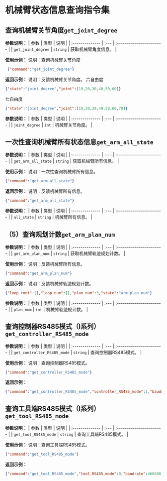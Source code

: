 
# 机械臂状态信息查询指令集

## 查询机械臂关节角度`get_joint_degree`

**参数说明：**
| 参数            | 类型 | 说明                     |
| :-------------- | :--- | :----------------------- |
| `get_joint_degree` |   `string`   | 获取机械臂角度信息。           |

**使用示例：**
说明：查询机械臂关节角度

```json
 {"command":"get_joint_degree"}
```

**返回示例：**
说明：反馈机械臂关节角度。
六自由度

```json
{"state":"joint_degree","joint":[10,20,30,40,50,60]}  
```

七自由度

```json
{"state":"joint_degree","joint":[10,20,30,40,50,60,70]}
```

**参数说明：**
| 参数            | 类型 | 说明                     |
| :-------------- | :--- | :----------------------- |
| `joint_degree` |   `int`   | 机械臂关节角度。           |

## 一次性查询机械臂所有状态信息`get_arm_all_state`

**参数说明：**
| 参数            | 类型 | 说明                     |
| :-------------- | :--- | :----------------------- |
| `get_arm_all_state` |   `string`   | 获取机械臂所有信息。           |

**使用示例：**
说明：一次性查询机械臂所有信息。

```json
{"command":"get_arm_all_state"}
```

**返回示例：**
说明：反馈机械臂所有信息。

```json
{"command":"get_arm_all_state"}
```

**参数说明：**
| 参数            | 类型 | 说明                     |
| :-------------- | :--- | :----------------------- |
| `all_state` |   `string`   | 机械臂所有信息。           |

## （5）查询规划计数`get_arm_plan_num`

**参数说明：**
| 参数            | 类型 | 说明                     |
| :-------------- | :--- | :----------------------- |
| `get_arm_plan_num` |   `string`   | 获取机械臂轨迹规划计数。           |

**使用示例：**
说明：反馈机械臂所有信息。

```json
{"command":"get_arm_plan_num"}
```

**返回示例：**
说明：反馈机械臂轨迹规划计数。

```json
{"loop_cont":[],"loop_num":[],"plan_num":3,"state":"arm_plan_num"}
```

**参数说明：**
| 参数            | 类型 | 说明                     |
| :-------------- | :--- | :----------------------- |
| `plan_num` |   `int`   | 机械臂轨迹规计数。           |

## 查询控制器RS485模式（I系列）`get_controller_RS485_mode`

**参数说明：**
| 参数            | 类型 | 说明                     |
| :-------------- | :--- | :----------------------- |
| `get_controller_RS485_mode` |   `string`   | 查询控制器RS485模式。           |

**使用示例：**
说明：查询控制器RS485模式。

```json
{"command":"get_controller_RS485_mode"}
```

**返回示例：**

```json
{"command":"get_controller_RS485_mode","controller_RS485_mode":1,"baudrate":460800,"modbus_timeout":1}
```

## 查询工具端RS485模式（I系列）`get_tool_RS485_mode`

**参数说明：**
| 参数            | 类型 | 说明                     |
| :-------------- | :--- | :----------------------- |
| `get_tool_RS485_mode` |   `string`   | 查询工具端RS485模式。           |

**使用示例：**
说明：查询工具端RS485模式。

```json
{"command":"get_tool_RS485_mode"}
```

**返回示例：**

```json
{"command":"get_tool_RS485_mode","tool_RS485_mode":0,"baudrate":460800,"modbus_timeout":1}
```

